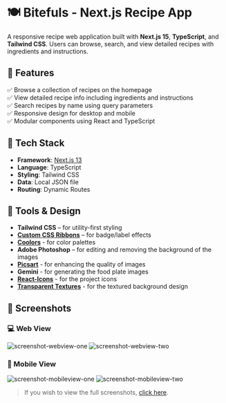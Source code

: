 # 🍽️ Bitefuls - Next.js Recipe App

A responsive recipe web application built with **Next.js 15**, **TypeScript**, and **Tailwind CSS**. Users can browse, search, and view detailed recipes with ingredients and instructions.

## 🚀 Features

✅ Browse a collection of recipes on the homepage<br/>
✅ View detailed recipe info including ingredients and instructions<br/>
✅ Search recipes by name using query parameters<br/>
✅ Responsive design for desktop and mobile<br/>
✅ Modular components using React and TypeScript<br/>

## 🧩 Tech Stack

- **Framework**: [Next.js 13](https://nextjs.org/)
- **Language**: TypeScript
- **Styling**: Tailwind CSS
- **Data**: Local JSON file
- **Routing**: Dynamic Routes

## 🎨 Tools & Design

- **Tailwind CSS** – for utility-first styling
- [**Custom CSS Ribbons**](https://css-generators.com/ribbon-shapes/) – for badge/label effects
- [**Coolors**](https://coolors.co/image-picker) - for color palettes
- **Adobe Photoshop** – for editing and removing the background of the images
- [**Picsart**](https://picsart.com/ai-image-enhancer/) - for enhancing the quality of images
- **Gemini** - for generating the food plate images
- [**React-Icons**](https://react-icons.github.io/react-icons/) - for the project icons
- [**Transparent Textures**](https://www.transparenttextures.com/) - for the textured background design

## 📸 Screenshots

### 💻 Web View
![screenshot-webview-one](https://github.com/user-attachments/assets/3b674f86-d586-4593-aa7a-4498199ecf3b)
![screenshot-webview-two](https://github.com/user-attachments/assets/a08d40a9-f096-49a2-9fe0-5820ac5f85a8)

### 📱 Mobile View
![screenshot-mobileview-one](https://github.com/user-attachments/assets/8cb9d4f0-8f83-4408-87fb-06f51049edac)
![screenshot-mobileview-two](https://github.com/user-attachments/assets/e1137805-6d37-4435-803c-5fd9299d51ab)

> If you wish to view the full screenshots, [click here](./public/screenshots).
